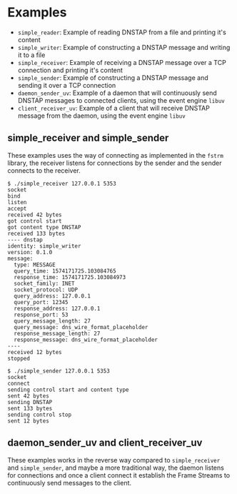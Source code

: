 # Examples

- `simple_reader`: Example of reading DNSTAP from a file and printing it's content
- `simple_writer`: Example of constructing a DNSTAP message and writing it to a file
- `simple_receiver`: Example of receiving a DNSTAP message over a TCP connection and printing it's content
- `simple_sender`: Example of constructing a DNSTAP message and sending it over a TCP connection
- `daemon_sender_uv`: Example of a daemon that will continuously send DNSTAP messages to connected clients, using the event engine `libuv`
- `client_receiver_uv`: Example of a client that will receive DNSTAP message from the daemon, using the event engine `libuv`

## simple_receiver and simple_sender

These examples uses the way of connecting as implemented in the `fstrm`
library, the receiver listens for connections by the sender and the
sender connects to the receiver.

```
$ ./simple_receiver 127.0.0.1 5353
socket
bind
listen
accept
received 42 bytes
got control start
got content type DNSTAP
received 133 bytes
---- dnstap
identity: simple_writer
version: 0.1.0
message:
  type: MESSAGE
  query_time: 1574171725.103084765
  response_time: 1574171725.103084973
  socket_family: INET
  socket_protocol: UDP
  query_address: 127.0.0.1
  query_port: 12345
  response_address: 127.0.0.1
  response_port: 53
  query_message_length: 27
  query_message: dns_wire_format_placeholder
  response_message_length: 27
  response_message: dns_wire_format_placeholder
----
received 12 bytes
stopped
```

```
$ ./simple_sender 127.0.0.1 5353
socket
connect
sending control start and content type
sent 42 bytes
sending DNSTAP
sent 133 bytes
sending control stop
sent 12 bytes
```

## daemon_sender_uv and client_receiver_uv

These examples works in the reverse way compared to `simple_receiver` and
`simple_sender`, and maybe a more traditional way, the daemon listens for
connections and once a client connect it establish the Frame Streams to
continuously send messages to the client.
